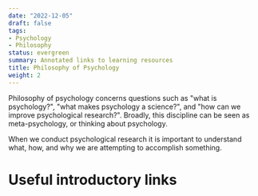 ```yaml
---
date: "2022-12-05"
draft: false
tags:
- Psychology
- Philosophy
status: evergreen
summary: Annotated links to learning resources
title: Philosophy of Psychology
weight: 2
---
```



Philosophy of psychology concerns questions such as "what is psychology?", "what makes psychology a     science?", and "how can we improve psychological research?". Broadly, this discipline can be seen as meta-psychology, or thinking about psychology. 

When we conduct psychological research it is important to understand what, how, and why we are attempting to accomplish something.

# Useful introductory links


